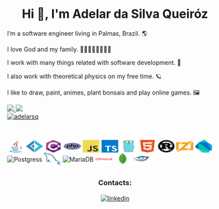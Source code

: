 <h1 align="center">Hi 👋, I'm Adelar da Silva Queiróz</h1>

I’m a software engineer living in Palmas, Brazil. 🌎

I love God and my family. 👶🏻👨🏻🤱🏻👦🏻

I work with many things related with software development. 🧩

I also work with theoretical physics on my free time. 🪐

I like to draw, paint, animes, plant bonsais and play online games. 🖼

<div align="">
  <a a href="https://adelarsq.github.io/">
      <img height="150" src="https://github-readme-stats.vercel.app/api/top-langs/?username=adelarsq&layout=compact&langs_count=30" />
      <img height="150" src="https://github-readme-stats.vercel.app/api?username=adelarsq&show_icons=true" />
      <br>
      <img height="150" src="https://github-readme-streak-stats.herokuapp.com/?user=adelarsq&" alt="adelarsq" />
  </a>
</div>

##

<div style="display: inline_block"><br>
  <img align="center" alt="Java" height="30" width="40" src="https://raw.githubusercontent.com/devicons/devicon/master/icons/java/java-original.svg">
  <img align="center" alt="F#" height="30" width="40" src="https://raw.githubusercontent.com/devicons/devicon/master/icons/fsharp/fsharp-original.svg">
  <img align="center" alt="C#" height="30" width="40" src="https://raw.githubusercontent.com/devicons/devicon/master/icons/csharp/csharp-original.svg">
  <img align="center" alt="PHP" height="30" width="40" src="https://raw.githubusercontent.com/devicons/devicon/master/icons/php/php-original.svg">
  <img align="center" alt="JS" height="30" width="40" src="https://raw.githubusercontent.com/devicons/devicon/master/icons/javascript/javascript-original.svg">
  <img align="center" alt="TS" height="30" width="40" src="https://raw.githubusercontent.com/devicons/devicon/master/icons/typescript/typescript-original.svg">
  <img align="center" alt="GO" height="30" width="40" src="https://raw.githubusercontent.com/devicons/devicon/master/icons/go/go-original.svg">
  <img align="center" alt="HTML5" height="30" width="40" src="https://raw.githubusercontent.com/devicons/devicon/master/icons/html5/html5-original.svg">
  <img align="center" alt="Rust" height="30" width="40" src="https://raw.githubusercontent.com/devicons/devicon/master/icons/rust/rust-original.svg">
  <img align="center" alt="Rust" height="30" width="40" src="https://raw.githubusercontent.com/devicons/devicon/master/icons/zig/zig-original.svg">
  <img align="center" alt="Dart" height="30" width="40" src="https://raw.githubusercontent.com/devicons/devicon/master/icons/dart/dart-original.svg">
  
  <img align="center" alt="Postgress" height="30" width="40" src="https://upload.wikimedia.org/wikipedia/commons/thumb/2/29/Postgresql_elephant.svg/1985px-Postgresql_elephant.svg.png">
  <img align="center" alt="MySQL" height="30" width="40" src="https://raw.githubusercontent.com/devicons/devicon/master/icons/mysql/mysql-original.svg">
  <img align="center" alt="MariaDB" height="30" width="40" src="https://mariadb.com/wp-content/uploads/2019/11/mariadb-logo-vert_blue-transparent.png">
  <img align="center" alt="Oracle" height="30" width="40" src="https://raw.githubusercontent.com/devicons/devicon/master/icons/oracle/oracle-original.svg">
  <img align="center" alt="MongoDB" height="30" width="40" src="https://raw.githubusercontent.com/devicons/devicon/master/icons/mongodb/mongodb-original.svg">
  <img align="center" alt="Cassandra" height="30" width="40" src="https://raw.githubusercontent.com/devicons/devicon/master/icons/cassandra/cassandra-original.svg">
</div>

##

<h3 align="center">Contacts:</h3>
<p align="center">
    <a href="https://www.linkedin.com/in/adelar-da-silva-queir%C3%B3z-158a9125" target="blank">
        <img align="center" src="https://cdn.iconscout.com/icon/free/png-64/linkedin-208-916919.png" alt="linkedin" height="40" width="40" /></a>
</p>
